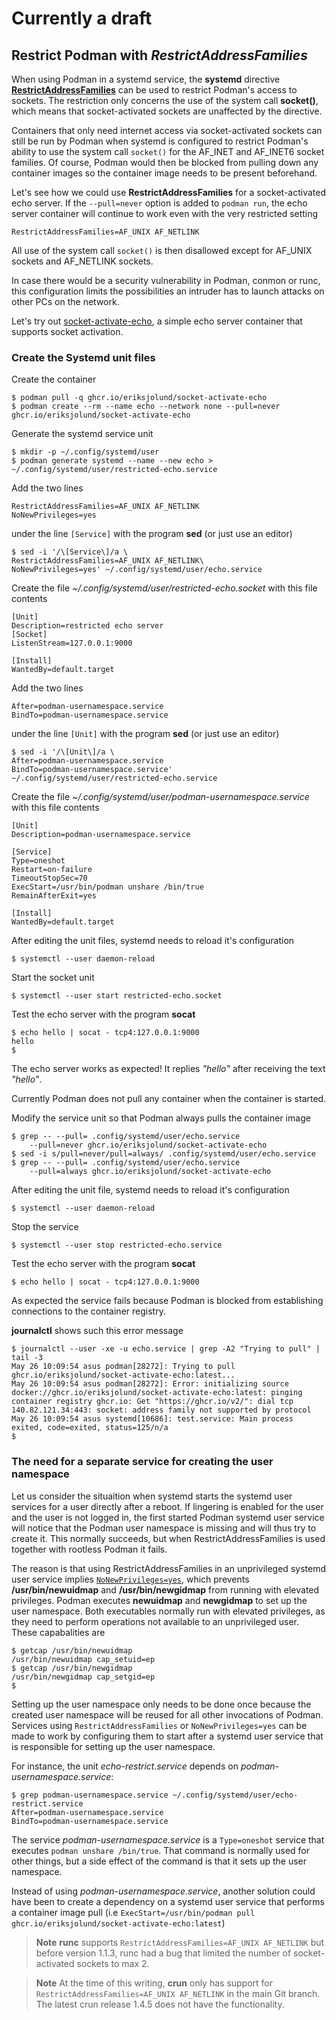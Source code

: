 # Currently a draft
## Restrict Podman with _RestrictAddressFamilies_

When using Podman in a systemd service, the __systemd__ directive
[__RestrictAddressFamilies__](https://www.freedesktop.org/software/systemd/man/systemd.exec.html#RestrictAddressFamilies=)
can be used to restrict Podman's access to sockets. The restriction only concerns the use of the system call __socket()__,
which means that socket-activated sockets are unaffected by the directive.

Containers that only need internet access via socket-activated sockets can still be run by Podman when
systemd is configured to restrict Podman's ability to use the system call `socket()` for the AF_INET and AF_INET6
socket families. Of course, Podman would then be blocked from pulling down any container images so the container
image needs to be present beforehand.

Let's see how we could use __RestrictAddressFamilies__  for a socket-activated echo server.
If the `--pull=never` option is added to `podman run`, the echo server container will continue to work even with
the very restricted setting

```
RestrictAddressFamilies=AF_UNIX AF_NETLINK
```

All use of the system call `socket()` is then disallowed except for AF_UNIX sockets and AF_NETLINK
sockets.

In case there would be a security vulnerability in Podman, conmon or runc, this configuration limits
the possibilities an intruder has to launch attacks on other PCs on the network.

Let's try out [socket-activate-echo](https://github.com/eriksjolund/socket-activate-echo/pkgs/container/socket-activate-echo),
a simple echo server container that supports socket activation.

### Create the Systemd unit files

Create the container

```
$ podman pull -q ghcr.io/eriksjolund/socket-activate-echo
$ podman create --rm --name echo --network none --pull=never ghcr.io/eriksjolund/socket-activate-echo
```

Generate the systemd service unit

```
$ mkdir -p ~/.config/systemd/user
$ podman generate systemd --name --new echo > ~/.config/systemd/user/restricted-echo.service
```

Add the two lines
```
RestrictAddressFamilies=AF_UNIX AF_NETLINK
NoNewPrivileges=yes
```
under the line `[Service]` with the program __sed__ (or just use an editor)

```
$ sed -i '/\[Service\]/a \
RestrictAddressFamilies=AF_UNIX AF_NETLINK\
NoNewPrivileges=yes' ~/.config/systemd/user/echo.service
```

Create the file _~/.config/systemd/user/restricted-echo.socket_ with
this file contents

```
[Unit]
Description=restricted echo server
[Socket]
ListenStream=127.0.0.1:9000

[Install]
WantedBy=default.target
```

Add the two lines
```
After=podman-usernamespace.service
BindTo=podman-usernamespace.service
```
under the line `[Unit]` with the program __sed__ (or just use an editor)

```
$ sed -i '/\[Unit\]/a \
After=podman-usernamespace.service
BindTo=podman-usernamespace.service' ~/.config/systemd/user/restricted-echo.service
```

Create the file _~/.config/systemd/user/podman-usernamespace.service_ with this file contents

```
[Unit]
Description=podman-usernamespace.service

[Service]
Type=oneshot
Restart=on-failure
TimeoutStopSec=70
ExecStart=/usr/bin/podman unshare /bin/true
RemainAfterExit=yes

[Install]
WantedBy=default.target
```

After editing the unit files, systemd needs to reload it's configuration

```
$ systemctl --user daemon-reload
```

Start the socket unit

```
$ systemctl --user start restricted-echo.socket
```

Test the echo server with the program __socat__

```
$ echo hello | socat - tcp4:127.0.0.1:9000
hello
$
```

The echo server works as expected! It replies _"hello"_ after receiving the text _"hello"_.

Currently Podman does not pull any container when the container is started.

Modify the service unit so that Podman always pulls the container image

```
$ grep -- --pull= .config/systemd/user/echo.service
	--pull=never ghcr.io/eriksjolund/socket-activate-echo
$ sed -i s/pull=never/pull=always/ .config/systemd/user/echo.service
$ grep -- --pull= .config/systemd/user/echo.service
	--pull=always ghcr.io/eriksjolund/socket-activate-echo
```

After editing the unit file, systemd needs to reload it's configuration

```
$ systemctl --user daemon-reload
```

Stop the service

```
$ systemctl --user stop restricted-echo.service
```

Test the echo server with the program __socat__

```
$ echo hello | socat - tcp4:127.0.0.1:9000
```

As expected the service fails because Podman is blocked from establishing connections to the container registry.

__journalctl__ shows such this error  message

```
$ journalctl --user -xe -u echo.service | grep -A2 "Trying to pull" | tail -3
May 26 10:09:54 asus podman[28272]: Trying to pull ghcr.io/eriksjolund/socket-activate-echo:latest...
May 26 10:09:54 asus podman[28272]: Error: initializing source docker://ghcr.io/eriksjolund/socket-activate-echo:latest: pinging container registry ghcr.io: Get "https://ghcr.io/v2/": dial tcp 140.82.121.34:443: socket: address family not supported by protocol
May 26 10:09:54 asus systemd[10686]: test.service: Main process exited, code=exited, status=125/n/a
$
```

### The need for a separate service for creating the user namespace

Let us consider the situaition when systemd starts the systemd user services for
a user directly after a reboot.  If lingering is enabled for the user and the user is not logged in,
the first started Podman systemd user service will notice that the Podman user namespace is missing
and will thus try to create it. This normally succeeds, but when RestrictAddressFamilies is used
together with rootless Podman it fails.

The reason is that using RestrictAddressFamilies in an unprivileged systemd user service
 implies [`NoNewPrivileges=yes`](https://www.freedesktop.org/software/systemd/man/systemd.exec.html#NoNewPrivileges=),
which prevents __/usr/bin/newuidmap__ and __/usr/bin/newgidmap__ from running with elevated privileges.
Podman executes __newuidmap__ and __newgidmap__  to set up the user namespace. Both executables normally
run with elevated privileges, as they need to perform operations not available to an unprivileged user.
These capabalities are

```
$ getcap /usr/bin/newuidmap
/usr/bin/newuidmap cap_setuid=ep
$ getcap /usr/bin/newgidmap
/usr/bin/newgidmap cap_setgid=ep
$
```

Setting up the user namespace only needs to be done once because the created user namespace will be
reused for all other invocations of Podman. Services using `RestrictAddressFamilies` or `NoNewPrivileges=yes` can
be made to work by configuring them to start after a systemd user service that is responsible for setting
up the user namespace.

For instance, the unit _echo-restrict.service_ depends on _podman-usernamespace.service_:

```
$ grep podman-usernamespace.service ~/.config/systemd/user/echo-restrict.service
After=podman-usernamespace.service
BindTo=podman-usernamespace.service
```

The service _podman-usernamespace.service_ is a `Type=oneshot` service that executes `podman unshare /bin/true`. That
command is normally used for other things, but a side effect of the command is that it sets up the user namespace.

Instead of using _podman-usernamespace.service_, another solution could have been to create a dependency on
a systemd user service that performs a container image pull
(i.e `ExecStart=/usr/bin/podman pull ghcr.io/eriksjolund/socket-activate-echo:latest`)

> **Note**
> __runc__ supports `RestrictAddressFamilies=AF_UNIX AF_NETLINK` but before version 1.1.3,
> runc had a bug that limited the number of socket-activated sockets to max 2.

> **Note**
> At the time of this writing, __crun__ only has support for `RestrictAddressFamilies=AF_UNIX AF_NETLINK`
> in the main Git branch. The latest crun release 1.4.5 does not have the functionality.
